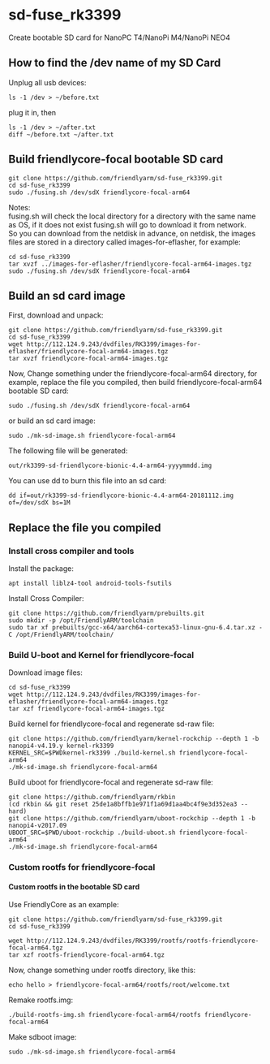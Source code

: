# sd-fuse_rk3399
Create bootable SD card for NanoPC T4/NanoPi M4/NanoPi NEO4

## How to find the /dev name of my SD Card
Unplug all usb devices:
```
ls -1 /dev > ~/before.txt
```
plug it in, then
```
ls -1 /dev > ~/after.txt
diff ~/before.txt ~/after.txt
```

## Build friendlycore-focal bootable SD card
```
git clone https://github.com/friendlyarm/sd-fuse_rk3399.git
cd sd-fuse_rk3399
sudo ./fusing.sh /dev/sdX friendlycore-focal-arm64
```
Notes:  
fusing.sh will check the local directory for a directory with the same name as OS, if it does not exist fusing.sh will go to download it from network.  
So you can download from the netdisk in advance, on netdisk, the images files are stored in a directory called images-for-eflasher, for example:
```
cd sd-fuse_rk3399
tar xvzf ../images-for-eflasher/friendlycore-focal-arm64-images.tgz
sudo ./fusing.sh /dev/sdX friendlycore-focal-arm64
```

## Build an sd card image
First, download and unpack:
```
git clone https://github.com/friendlyarm/sd-fuse_rk3399.git
cd sd-fuse_rk3399
wget http://112.124.9.243/dvdfiles/RK3399/images-for-eflasher/friendlycore-focal-arm64-images.tgz
tar xvzf friendlycore-focal-arm64-images.tgz
```
Now,  Change something under the friendlycore-focal-arm64 directory, 
for example, replace the file you compiled, then build friendlycore-focal-arm64 bootable SD card: 
```
sudo ./fusing.sh /dev/sdX friendlycore-focal-arm64
```
or build an sd card image:
```
sudo ./mk-sd-image.sh friendlycore-focal-arm64
```
The following file will be generated:  
```
out/rk3399-sd-friendlycore-bionic-4.4-arm64-yyyymmdd.img
```
You can use dd to burn this file into an sd card:
```
dd if=out/rk3399-sd-friendlycore-bionic-4.4-arm64-20181112.img of=/dev/sdX bs=1M
```
## Replace the file you compiled

### Install cross compiler and tools

Install the package:
```
apt install liblz4-tool android-tools-fsutils
```
Install Cross Compiler:
```
git clone https://github.com/friendlyarm/prebuilts.git
sudo mkdir -p /opt/FriendlyARM/toolchain
sudo tar xf prebuilts/gcc-x64/aarch64-cortexa53-linux-gnu-6.4.tar.xz -C /opt/FriendlyARM/toolchain/
```

### Build U-boot and Kernel for friendlycore-focal
Download image files:
```
cd sd-fuse_rk3399
wget http://112.124.9.243/dvdfiles/RK3399/images-for-eflasher/friendlycore-focal-arm64-images.tgz
tar xzf friendlycore-focal-arm64-images.tgz
```
Build kernel for friendlycore-focal and regenerate sd-raw file:
```
git clone https://github.com/friendlyarm/kernel-rockchip --depth 1 -b nanopi4-v4.19.y kernel-rk3399
KERNEL_SRC=$PWDkernel-rk3399 ./build-kernel.sh friendlycore-focal-arm64
./mk-sd-image.sh friendlycore-focal-arm64
```
Build uboot for friendlycore-focal and regenerate sd-raw file:
```
git clone https://github.com/friendlyarm/rkbin
(cd rkbin && git reset 25de1a8bffb1e971f1a69d1aa4bc4f9e3d352ea3 --hard)
git clone https://github.com/friendlyarm/uboot-rockchip --depth 1 -b nanopi4-v2017.09
UBOOT_SRC=$PWD/uboot-rockchip ./build-uboot.sh friendlycore-focal-arm64
./mk-sd-image.sh friendlycore-focal-arm64
```

### Custom rootfs for friendlycore-focal
#### Custom rootfs in the bootable SD card
Use FriendlyCore as an example:
```
git clone https://github.com/friendlyarm/sd-fuse_rk3399.git
cd sd-fuse_rk3399

wget http://112.124.9.243/dvdfiles/RK3399/rootfs/rootfs-friendlycore-focal-arm64.tgz
tar xzf rootfs-friendlycore-focal-arm64.tgz
```
Now,  change something under rootfs directory, like this:
```
echo hello > friendlycore-focal-arm64/rootfs/root/welcome.txt  
```
Remake rootfs.img:
```
./build-rootfs-img.sh friendlycore-focal-arm64/rootfs friendlycore-focal-arm64
```
Make sdboot image:
```
sudo ./mk-sd-image.sh friendlycore-focal-arm64
```

